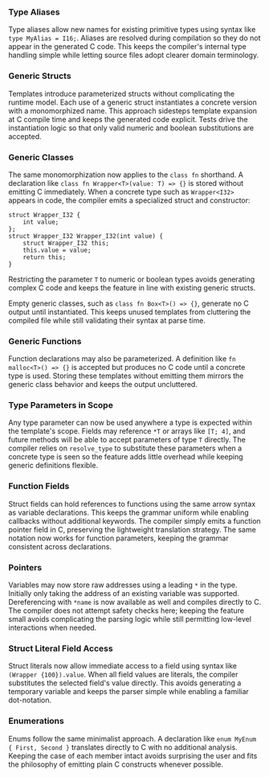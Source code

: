### Type Aliases
Type aliases allow new names for existing primitive types using syntax like
`type MyAlias = I16;`. Aliases are resolved during compilation so they do not
appear in the generated C code. This keeps the compiler's internal type handling
simple while letting source files adopt clearer domain terminology.

### Generic Structs
Templates introduce parameterized structs without complicating the runtime
model. Each use of a generic struct instantiates a concrete version with a
monomorphized name. This approach sidesteps template expansion at C compile
time and keeps the generated code explicit. Tests drive the instantiation logic
so that only valid numeric and boolean substitutions are accepted.

### Generic Classes
The same monomorphization now applies to the `class fn` shorthand. A
declaration like `class fn Wrapper<T>(value: T) => {}` is stored without
emitting C immediately. When a concrete type such as `Wrapper<I32>` appears in
code, the compiler emits a specialized struct and constructor:

```
struct Wrapper_I32 {
    int value;
};
struct Wrapper_I32 Wrapper_I32(int value) {
    struct Wrapper_I32 this;
    this.value = value;
    return this;
}
```
Restricting the parameter `T` to numeric or boolean types avoids generating
complex C code and keeps the feature in line with existing generic structs.

Empty generic classes, such as `class fn Box<T>() => {}`, generate no C output
until instantiated. This keeps unused templates from cluttering the compiled
file while still validating their syntax at parse time.

### Generic Functions
Function declarations may also be parameterized. A definition like
`fn malloc<T>() => {}` is accepted but produces no C code until a concrete type
is used. Storing these templates without emitting them mirrors the generic
class behavior and keeps the output uncluttered.

### Type Parameters in Scope
Any type parameter can now be used anywhere a type is expected within the
template's scope. Fields may reference `*T` or arrays like `[T; 4]`, and future
methods will be able to accept parameters of type `T` directly. The compiler
relies on `resolve_type` to substitute these parameters when a concrete type is
seen so the feature adds little overhead while keeping generic definitions
flexible.

### Function Fields
Struct fields can hold references to functions using the same arrow syntax as
variable declarations. This keeps the grammar uniform while enabling callbacks
without additional keywords. The compiler simply emits a function pointer field
in C, preserving the lightweight translation strategy.
The same notation now works for function parameters, keeping the grammar
consistent across declarations.

### Pointers
Variables may now store raw addresses using a leading `*` in the type.
Initially only taking the address of an existing variable was supported.
Dereferencing with `*name` is now available as well and compiles directly to
C. The compiler does not attempt safety checks here; keeping the feature small
avoids complicating the parsing logic while still permitting low-level
interactions when needed.

### Struct Literal Field Access
Struct literals now allow immediate access to a field using syntax like
`(Wrapper {100}).value`. When all field values are literals, the compiler
substitutes the selected field's value directly. This avoids generating a
temporary variable and keeps the parser simple while enabling a familiar
dot-notation.

### Enumerations
Enums follow the same minimalist approach. A declaration like
`enum MyEnum { First, Second }` translates directly to C with no additional
analysis. Keeping the case of each member intact avoids surprising the user
and fits the philosophy of emitting plain C constructs whenever possible.

